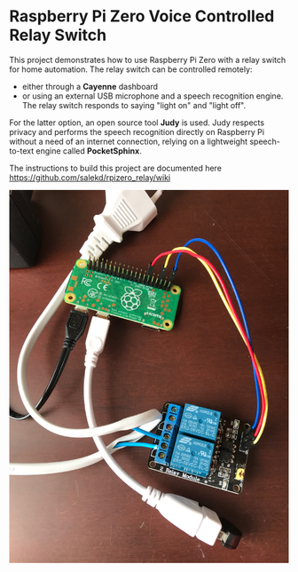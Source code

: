 # Raspberry Pi Zero Voice Controlled Relay Switch

This project demonstrates how to use Raspberry Pi Zero with a relay switch for home automation. The relay switch can be controlled remotely:
* either through a **Cayenne** dashboard
* or using an external USB microphone and a speech recognition engine. The relay switch responds to saying "light on" and "light off".

For the latter option, an open source tool **Judy** is used. Judy respects privacy and performs the speech recognition directly on Raspberry Pi without a need of an internet connection, relying on a lightweight speech-to-text engine called **PocketSphinx**.

The instructions to build this project are documented here https://github.com/salekd/rpizero_relay/wiki

![](https://github.com/salekd/rpizero_relay/blob/master/relay.JPG)
